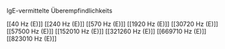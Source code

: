 IgE-vermittelte Überempfindlichkeits

[[40 Hz (E)]]
[[240 Hz (E)]]
[[570 Hz (E)]]
[[1920 Hz (E)]]
[[30720 Hz (E)]]
[[57500 Hz (E)]]
[[152010 Hz (E)]]
[[321260 Hz (E)]]
[[669710 Hz (E)]]
[[823010 Hz (E)]]